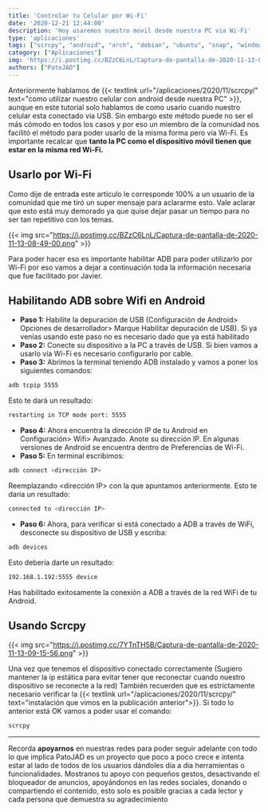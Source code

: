 ```yaml
---
title: 'Controlar tu Celular por Wi-Fi'
date: '2020-12-21 12:44:00'
description: 'Hoy usaremos nuestro movil desde nuestra PC via Wi-Fi'
type: 'aplicaciones'
tags: ["scrcpy", "android", "arch", "debian", "ubuntu", "snap", "windows" , "integracion", "wifi"]
category: ["Aplicaciones"]
img: 'https://i.postimg.cc/BZzC6LnL/Captura-de-pantalla-de-2020-11-13-08-49-00.png'
authors: ["PatoJAD"]
---
```




Anteriormente hablamos de {{< textlink url="/aplicaciones/2020/11/scrcpy/" text="como utilizar nuestro celular con android desde nuestra PC" >}}, aunque en este tutorial solo hablamos de como usarlo cuando nuestro celular esta conectado via USB. Sin embargo este método puede no ser el más cómodo en todos los casos y por eso un miembro de la comunidad nos facilitó el método para poder usarlo de la misma forma pero vía Wi-Fi. Es importante recalcar que **tanto la PC como el dispositivo móvil tienen que estar en la misma red Wi-Fi.**




## Usarlo por Wi-Fi



Como dije de entrada este artículo le corresponde 100% a un usuario de la comunidad que me tiró un super mensaje para aclararme esto. Vale aclarar que esto está muy demorado ya que quise dejar pasar un tiempo para no ser tan repetitivo con los temas.


{{< img src="https://i.postimg.cc/BZzC6LnL/Captura-de-pantalla-de-2020-11-13-08-49-00.png" >}}


Para poder hacer eso es importante habilitar ADB para poder utilizarlo por Wi-Fi por eso vamos a dejar a continuación toda la información necesaria que fue facilitado por Javier.




## Habilitando ADB sobre Wifi en Android



* **Paso 1:** Habilite la depuración de USB (Configuración de Android> Opciones de desarrollador> Marque Habilitar depuración de USB). Si ya venías usando este paso no es necesario dado que ya está habilitado
* **Paso 2:** Conecte su dispositivo a la PC a través de USB. Si bien vamos a usarlo vía Wi-Fi es necesario configurarlo por cable.
* **Paso 3:** Abrimos la terminal teniendo ADB instalado y vamos a poner los siguientes comandos:



```bash
adb tcpip 5555
```



Esto te dará un resultado:



```bash
restarting in TCP mode port: 5555
```



* **Paso 4:** Ahora encuentra la dirección IP de tu Android en Configuración> Wifi> Avanzado. Anote su dirección IP. En algunas versiones de Android se encuentra dentro de Preferencias de Wi-Fi.
* **Paso 5:** En terminal escribimos:



```bash
adb connect <dirección IP>
```



Reemplazando <dirección IP> con la que apuntamos anteriormente. Esto te daría un resultado:



```bash
connected to <dirección IP>
```



* **Paso 6:** Ahora, para verificar si está conectado a ADB a través de WiFi, desconecte su dispositivo de USB y escriba:



```bash
adb devices
```



Esto debería darte un resultado:



```bash
192.168.1.192:5555 device
```



Has habilitado exitosamente la conexión a ADB a través de la red WiFi de tu Android.




## Usando Scrcpy


{{< img src="https://i.postimg.cc/7YTnTH5B/Captura-de-pantalla-de-2020-11-13-09-15-56.png" >}}


Una vez que tenemos el dispositivo conectado correctamente (Sugiero mantener la ip estática para evitar tener que reconectar cuando nuestro dispositivo se reconecte a la red) También recuerden que es estrictamente necesario verificar la {{< textlink url="/aplicaciones/2020/11/scrcpy/" text="instalación que vimos en la publicación anterior">}}. Si todo lo anterior está OK vamos a poder usar el comando:



```bash
scrcpy
```




---



Recorda **apoyarnos** en nuestras redes para poder seguir adelante con todo lo que implica PatoJAD es un proyecto que poco a poco crece e intenta estar al lado de todos de los usuarios dándoles dia a dia herramientas o funcionalidades. Mostranos tu apoyo con pequeños gestos, desactivando el bloqueador de anuncios, apoyándonos en las redes sociales, donando o compartiendo el contenido, esto solo es posible gracias a cada lector y cada persona que demuestra su agradecimiento
